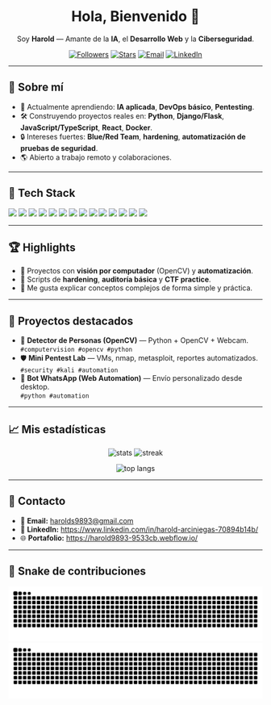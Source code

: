 <!-- Hero -->
<h1 align="center">Hola, Bienvenido 👋</h1>
<p align="center">
  Soy <b>Harold</b> — Amante de la <b>IA</b>, el <b>Desarrollo Web</b> y la <b>Ciberseguridad</b>.
</p>

<p align="center">
  <a href="https://github.com/Harold9893?tab=followers"><img alt="Followers" src="https://img.shields.io/github/followers/Harold9893?style=for-the-badge"></a>
  <a href="https://github.com/Harold9893"><img alt="Stars" src="https://img.shields.io/github/stars/Harold9893?affiliations=OWNER&style=for-the-badge"></a>
  <a href="mailto:tuemail@ejemplo.com"><img alt="Email" src="https://img.shields.io/badge/Email-Contactar-1f6feb?style=for-the-badge&logo=gmail"></a>
  <a href="https://www.linkedin.com/in/TU-LINKEDIN/"><img alt="LinkedIn" src="https://img.shields.io/badge/LinkedIn-Conectar-0a66c2?style=for-the-badge&logo=linkedin&logoColor=white"></a>
</p>

---

## 🚀 Sobre mí
- 🧠 Actualmente aprendiendo: **IA aplicada**, **DevOps básico**, **Pentesting**.  
- 🛠️ Construyendo proyectos reales en: **Python**, **Django/Flask**, **JavaScript/TypeScript**, **React**, **Docker**.  
- 🔒 Intereses fuertes: **Blue/Red Team**, **hardening**, **automatización de pruebas de seguridad**.  
- 🌎 Abierto a trabajo remoto y colaboraciones.  

---

## 🧰 Tech Stack
<p>
  <!-- Lenguajes -->
  <img src="https://img.shields.io/badge/Python-3776AB?logo=python&logoColor=white" />
  <img src="https://img.shields.io/badge/JavaScript-F7DF1E?logo=javascript&logoColor=black" />
  <img src="https://img.shields.io/badge/Java-007396?logo=java&logoColor=white" />
  <!-- Web -->
  <img src="https://img.shields.io/badge/Django-092E20?logo=django&logoColor=white" />
  <img src="https://img.shields.io/badge/Flask-000?logo=flask&logoColor=white" />
  <img src="https://img.shields.io/badge/React-20232a?logo=react&logoColor=61DAFB" />
  <img src="https://img.shields.io/badge/HTML5-E34F26?logo=html5&logoColor=white" />
  <img src="https://img.shields.io/badge/CSS3-1572B6?logo=css3&logoColor=white" />
  <!-- Data/IA -->
  <img src="https://img.shields.io/badge/OpenCV-27338e?logo=opencv&logoColor=white" />
  <img src="https://img.shields.io/badge/NumPy-013243?logo=numpy&logoColor=white" />
  <img src="https://img.shields.io/badge/Pandas-150458?logo=pandas&logoColor=white" />
  <!-- DevOps/Sec -->
  <img src="https://img.shields.io/badge/Docker-2496ED?logo=docker&logoColor=white" />
  <img src="https://img.shields.io/badge/Kali%20Linux-557C94?logo=kalilinux&logoColor=white" />
  <img src="https://img.shields.io/badge/Git-F05032?logo=git&logoColor=white" />
</p>

---

## 🏆 Highlights
- 🤖 Proyectos con **visión por computador** (OpenCV) y **automatización**.
- 🔐 Scripts de **hardening**, **auditoría básica** y **CTF practice**.
- 🧩 Me gusta explicar conceptos complejos de forma simple y práctica.

---

## 📌 Proyectos destacados
- 🔭 **Detector de Personas (OpenCV)** — Python + OpenCV + Webcam.  
  `#computervision #opencv #python`
- 🛡️ **Mini Pentest Lab** — VMs, nmap, metasploit, reportes automatizados.  
  `#security #kali #automation`
- 💬 **Bot WhatsApp (Web Automation)** — Envío personalizado desde desktop.  
  `#python #automation`

---

## 📈 Mis estadísticas
<p align="center">
  <img height="165" src="https://github-readme-stats.vercel.app/api?username=Harold9893&show_icons=true&theme=transparent&hide_border=true" alt="stats" />
  <img height="165" src="https://github-readme-streak-stats.herokuapp.com/?user=Harold9893&theme=transparent&hide_border=true" alt="streak" />
</p>
<p align="center">
  <img height="140" src="https://github-readme-stats.vercel.app/api/top-langs/?username=Harold9893&layout=compact&theme=transparent&hide_border=true" alt="top langs" />
</p>

---

## 🤝 Contacto
- 📧 **Email:** harolds9893@gmail.com 
- 💼 **LinkedIn:** https://www.linkedin.com/in/harold-arciniegas-70894b14b/ 
- 🌐 **Portafolio:** https://harold9893-9533cb.webflow.io/ 

---

## 🐍 Snake de contribuciones
<!-- Light / Dark auto -->
![snake gif](https://raw.githubusercontent.com/Harold9893/Harold9893/output/github-contribution-grid-snake.svg#gh-light-mode-only)
![snake gif](https://raw.githubusercontent.com/Harold9893/Harold9893/output/github-contribution-grid-snake-dark.svg#gh-dark-mode-only)
